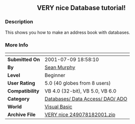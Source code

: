 ﻿<div align="center">

## VERY nice Database tutorial\!


</div>

### Description

This shows you how to make an address book with databases.
 
### More Info
 


<span>             |<span>
---                |---
**Submitted On**   |2001-07-09 18:58:10
**By**             |[Sean Murphy](https://github.com/Planet-Source-Code/PSCIndex/blob/master/ByAuthor/sean-murphy.md)
**Level**          |Beginner
**User Rating**    |5.0 (40 globes from 8 users)
**Compatibility**  |VB 4\.0 \(32\-bit\), VB 5\.0, VB 6\.0
**Category**       |[Databases/ Data Access/ DAO/ ADO](https://github.com/Planet-Source-Code/PSCIndex/blob/master/ByCategory/databases-data-access-dao-ado__1-6.md)
**World**          |[Visual Basic](https://github.com/Planet-Source-Code/PSCIndex/blob/master/ByWorld/visual-basic.md)
**Archive File**   |[VERY nice 249078182001\.zip](https://github.com/Planet-Source-Code/sean-murphy-very-nice-database-tutorial__1-26359/archive/master.zip)








